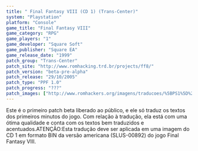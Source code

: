 ```yaml
---
title: " Final Fantasy VIII (CD 1) (Trans-Center)"
system: "Playstation"
platform: "Console"
game_title: "Final Fantasy VIII"
game_category: "RPG"
game_players: "1"
game_developer: "Square Soft"
game_publisher: "Square EA"
game_release_date: "1999"
patch_group: "Trans-Center"
patch_site: "http://www.romhacking.trd.br/projects/ff8/"
patch_version: "beta-pre-alpha"
patch_release: "29/10/2005"
patch_type: "PPF 1.0"
patch_progress: "???"
patch_images: ["http://www.romhackers.org/imagens/traducoes/%5BPS1%5D%20Final%20Fantasy%20VIII%20-%20Trans-Center%20-%201.png","http://www.romhackers.org/imagens/traducoes/%5BPS1%5D%20Final%20Fantasy%20VIII%20-%20Trans-Center%20-%202.png","http://www.romhackers.org/imagens/traducoes/%5BPS1%5D%20Final%20Fantasy%20VIII%20-%20Trans-Center%20-%203.png"]
---
```

Este é o primeiro patch beta liberado ao público, e ele só traduz os textos dos primeiros minutos do jogo. Com relação à tradução, ela está com uma ótima qualidade e conta com os textos bem traduzidos e acentuados.ATENÇÃO:Esta tradução deve ser aplicada em uma imagem do CD 1 em formato BIN da versão americana (SLUS-00892) do jogo Final Fantasy VIII.